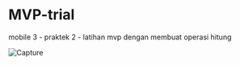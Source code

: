 # MVP-trial
mobile 3 - praktek 2 - latihan mvp dengan membuat operasi hitung

![Capture](https://user-images.githubusercontent.com/53957770/76701980-b30b3480-66f8-11ea-85b8-e52abf620b5a.PNG)


